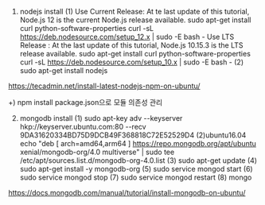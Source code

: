 1. nodejs install
  (1)
  Use Current Release: At te last update of this tutorial, Node.js 12 is the current Node.js release available.
    sudo apt-get install curl python-software-properties
    curl -sL https://deb.nodesource.com/setup_12.x | sudo -E bash -
  Use LTS Release : At the last update of this tutorial, Node.js 10.15.3 is the LTS release available.
    sudo apt-get install curl python-software-properties
    curl -sL https://deb.nodesource.com/setup_10.x | sudo -E bash -
  (2)
  sudo apt-get install nodejs
 
  https://tecadmin.net/install-latest-nodejs-npm-on-ubuntu/
  
  +)
  npm install
  package.json으로 모듈 의존성 관리
  
2. mongodb install
  (1)
  sudo apt-key adv --keyserver hkp://keyserver.ubuntu.com:80 --recv 9DA31620334BD75D9DCB49F368818C72E52529D4
  (2)ubuntu16.04
  echo "deb [ arch=amd64,arm64 ] https://repo.mongodb.org/apt/ubuntu xenial/mongodb-org/4.0 multiverse" | sudo tee /etc/apt/sources.list.d/mongodb-org-4.0.list
  (3)
  sudo apt-get update
  (4)
  sudo apt-get install -y mongodb-org
  (5)
  sudo service mongod start
  (6)
  sudo service mongod stop
  (7)
  sudo service mongod restart
  (8)
  mongo
  
  https://docs.mongodb.com/manual/tutorial/install-mongodb-on-ubuntu/
